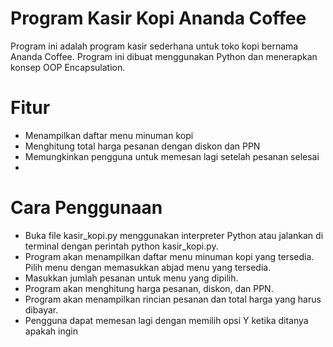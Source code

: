 # Program Kasir Kopi Ananda Coffee
Program ini adalah program kasir sederhana untuk toko kopi bernama Ananda Coffee. Program ini dibuat menggunakan Python dan menerapkan konsep OOP Encapsulation.

# Fitur
- Menampilkan daftar menu minuman kopi
- Menghitung total harga pesanan dengan diskon dan PPN
- Memungkinkan pengguna untuk memesan lagi setelah pesanan selesai
- 
# Cara Penggunaan
- Buka file kasir_kopi.py menggunakan interpreter Python atau jalankan di terminal dengan perintah python kasir_kopi.py.
- Program akan menampilkan daftar menu minuman kopi yang tersedia. Pilih menu dengan memasukkan abjad menu yang tersedia.
- Masukkan jumlah pesanan untuk menu yang dipilih.
- Program akan menghitung harga pesanan, diskon, dan PPN.
- Program akan menampilkan rincian pesanan dan total harga yang harus dibayar.
- Pengguna dapat memesan lagi dengan memilih opsi Y ketika ditanya apakah ingin
